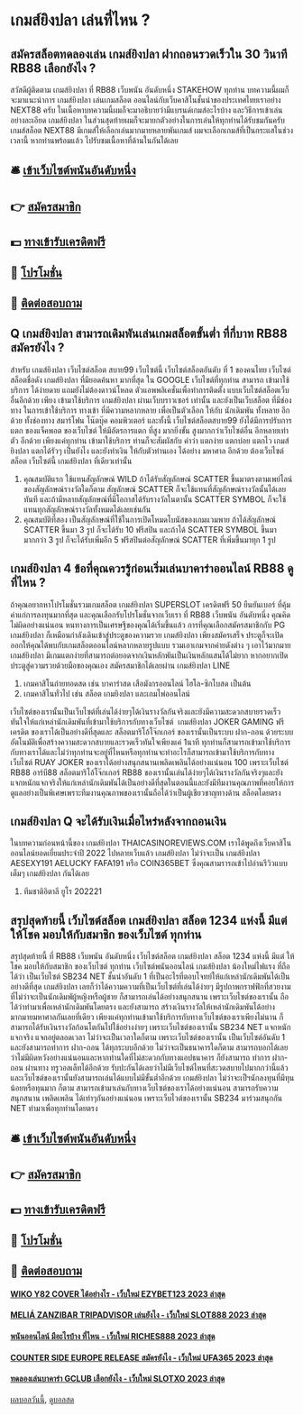 # เกมส์ยิงปลา เล่นที่ไหน ?
## สมัครสล็อตทดลองเล่น เกมส์ยิงปลา ฝากถอนรวดเร็วใน 30 วินาที RB88 เลือกยังไง ?
สวัสดีผู้ติดตาม เกมส์ยิงปลา ที่ RB88 เว็บพนัน อันดับหนึ่ง STAKEHOW ทุกท่าน บทความนี้ผมก็จะมาแนะนำการ เกมส์ยิงปลา เล่นเกมสล็อต ออนไลน์กับเว็บคาสิโนชั้นนำของประเทศไทยเราอย่าง NEXT88 ครับ ในเนื้อหาบทความนี้ผมก็จะมาอธิบายว่ามีแบรนด์เกมส์อะไรบ้าง และวิธีการเข้าเล่นอย่างละเอียด เกมส์ยิงปลา ในส่วนสุดท้ายผมก็จะมายกตัวอย่างในการเล่นให้ทุกท่านได้รับชมกันครับ เกมส์สล็อต NEXT88 มีเกมส์ให้เลือกเล่นมากมายหลายพันเกมส์ ผมจะเลือกเกมส์ที่เป็นกระแสในช่วงเวลานี้ หากท่านพร้อมแล้ว ไปรับชมเนื้อหาที่ด้านในกันได้เลย

## 🛎 [เข้าเว็บไซต์พนันอันดับหนึ่ง](https://bit.ly/3SdLNi2)
## 👉 [สมัครสมาชิก](https://bit.ly/3SdLNi2)
## 💵 [ทางเข้ารับเครดิตฟรี](https://bit.ly/3dyRKHj)
## 👑 [โปรโมชั่น](https://bit.ly/3dyRKHj)
## 📱 [ติดต่อสอบถาม](https://bit.ly/3dyRKHj)

## Q เกมส์ยิงปลา สามารถเดิมพันเล่นเกมสล็อตขั้นต่ำ ที่กี่บาท RB88 สมัครยังไง ?
สำหรับ เกมส์ยิงปลา เว็บไซต์สล็อต สบาย99 เว็บไซต์นี้ เว็บไซต์สล็อตอันดับ ที่ 1 ของคนไทย เว็บไซต์สล็อตชื่อดัง เกมส์ยิงปลา ที่มียอดค้นหา มากที่สุด ใน GOOGLE เว็บไซต์ที่ทุกท่าน สามารถ เข้ามาใช้บริการ ได้ง่ายดาย แถมยังไม่ต้องดาวน์โหลด ตัวแอพพลิเคชั่นเพื่อทำการติดตั้ง แบบเว็บไซต์สล็อตเว็บอื่นอีกด้วย เพียง เข้ามาใช้บริการ เกมส์ยิงปลา ผ่านเว็บบราวเซอร์ เท่านั้น และยังเป็นเว็บสล็อต ที่มีช่องทาง ในการเข้าใช้บริการ ทางเข้า ที่มีความหลากหลาย เพื่อเป็นตัวเลือก ให้กับ นักเดิมพัน ทั้งหลาย อีกด้วย ทั้งช่องทาง สมาร์โฟน โน๊ตบุ๊ค คอมพิวเตอร์ และทั้งนี้ เว็บไซต์สล็อตสบาย99 ยังได้มีการปรับการ แตก ของแจ็คพอต ของเว็บไซต์ ให้มีอัตรการแตก ที่สูง มากยิ่งขั้น สูงมากกว่าเว็บไซต์อื่น อีกหลายเท่าตัว อีกด้วย เพียงแค่ทุกท่าน เข้ามาใช้บริการ ท่านก็จะสัมผัสกับ คำว่า แตกง่าย แตกบ่อย แตกไว เกมส์ยิงปลา แตกได้รัวๆ เป็นยังไง และยังทำเงิน ให้กับตัวท่านเอง ได้อย่าง มหาศาล อีกด้วย ต้องเว็บไซต์ สล็อต เว็บไซต์นี้ เกมส์ยิงปลา ที่เดียวเท่านั้น
1. คุณสมบัติแรก ใช้แทนสัญลักษณ์ WILD ถ้าได้รับสัญลักษณ์ SCATTER ขึ้นมาตรงตามเพย์ไลน์ของสัญลักษณ์รางวัลใดก็ตาม สัญลักษณ์ SCATTER ก็จะใช้แทนที่สัญลักษณ์รางวัลนั้นได้เลยทันที และถ้ามีหลายสัญลักษณ์ที่มีโอกาสได้รับรางวัลในตานั้น SCATTER SYMBOL ก็จะใช้แทนทุกสัญลักษณ์รางวัลทั้งหมดได้เลยเช่นกัน
2. คุณสมบัติที่สอง เป็นสัญลักษณ์ที่ใช้ในการเปิดโหมดโบนัสของเกมแวมพาย ถ้าได้สัญลักษณ์ SCATTER ขึ้นมา 3 รูป ก็จะได้รับ 10 ฟรีสปิน และถ้าได้ SCATTER SYMBOL ขึ้นมามากกว่า 3 รูป ก็จะได้รับเพิ่มอีก 5 ฟรีสปินต่อสัญลักษณ์ SCATTER ที่เพิ่มขึ้นมาทุก 1 รูป

## เกมส์ยิงปลา 4 ข้อที่คุณควรรู้ก่อนเริ่มเล่นบาคาร่าออนไลน์ RB88 ดูที่ไหน ?
ถ้าคุณอยากหาโปรโมชั่นรวมเกมสล็อต เกมส์ยิงปลา SUPERSLOT เครดิตฟรี 50 ยืนยันเบอร์ ที่คุ้มค่าแก่การลงทุนมากที่สุด และคุณเลือกรับโปรโมชั่นจากเว็บเรา ที่ RB88 เว็บพนัน อันดับหนึ่ง คุณคิดไม่ผิดอย่างแน่นอน หนทางการเป็นเศรษฐีของคุณได้เริ่มขึ้นแล้ว การที่คุณเลือกสมัครสมาชิกกับ PG เกมส์ยิงปลา ก็เหมือนกำลังเดินเข้าสู่ประตูของความรวย เกมส์ยิงปลา เพียงสมัครเสร็จ ประตูก็จะเปิดออกให้คุณได้พบกับเกมสล็อตออนไลน์หลากหลายรูปแบบ รวมเอาเกมจากค่ายดังต่าง ๆ เอาไว้มากมาย เกมส์ยิงปลา มีเกมแตกง่ายที่สามารถต่อยอดจากเงินหลักพันเป็นเงินหลักแสนได้ไม่ยาก หากอยากเปิดประตูสู่ความรวยด้วยมือของคุณเอง สมัครสมาชิกได้เลยผ่าน เกมส์ยิงปลา LINE
1. เกมคาสิโนถ่ายทอดสด เช่น บาคาร่าสด เสือมังกรออนไลน์ ไฮโล-ซิกโบสด เป็นต้น
2. เกมคาสิโนทั่วไป เช่น สล็อต เกมยิงปลา และเกมไพ่ออนไลน์

เว็บไซต์ของเรานั้นเป็นเว็บไซต์ที่เล่นได้ง่ายๆได้เงินรางวัลกันจริงและยังมีความสะดวกสบายรวดเร็วทันใจให้แก่เหล่านักเดิมพันที่เข้ามาใช้บริการกับทางเว็บไซต์  เกมส์ยิงปลา JOKER GAMING ฟรีเครดิต ของเราได้เป็นอย่างดีที่สุดและ สล็อตมาริโอ้โจ๊กเกอร์ ของเรานั้นเป็นระบบ ฝาก-ถอน ด้วยระบบอัตโนมัติเพื่อสร้างความสะดวกสบายและรวดเร็วทันใจเพียงแค่ 1นาที ทุกท่านก็สามารถเข้ามาใช้บริการกับทางเราได้และไม่ว่าทุกท่านจะอยู่ที่ไหนหรือทุกท่านจะทำอะไรก็สามารถเข้ามาใช้บริการกับทางเว็บไซต์ RUAY JOKER ของเราได้อย่างสนุกสนานเพลิดเพลินได้อย่างแน่นอน 100 เพราะเว็บไซต์ RB88 อาร์บี88 สล็อตมาริโอ้โจ๊กเกอร์ RB88 ของเรานั้นเล่นได้ง่ายๆได้เงินรางวัลกันจริงๆและยังแจกหนักแจกจริงให้แก่เหล่านักเดิมพันได้เป็นอย่างดีที่สุดในตอนนี้และยังมีทีมงานคุณภาพที่คอยให้การดูแลอย่างเป็นพิเศษเพราะทีมงานคุณภาพของเรานั้นถือได้ว่าเป็นผู้เชียวชาญทางด้าน สล็อตโดยตรง

## เกมส์ยิงปลา Q จะได้รับเงินเมื่อไหร่หลังจากถอนเงิน
ในบทความก่อนหน้านี้ของ เกมส์ยิงปลา THAICASINOREVIEWS.COM เราได้พูดถึงเว็บคาสิโนออนไลน์ยอดเยี่ยมประจำปี 2022 ไปหลายเว็บแล้ว เกมส์ยิงปลา ไม่ว่าจะเป็น เกมส์ยิงปลา AESEXY191 AELUCKY FAFA191 หรือ COIN365BET ซึ่งคุณสามรารถเข้าไปอ่านรีวิวแบบเต็มๆ เกมส์ยิงปลา กันได้เลย
1. ทีมชาติอิตาลี ยูโร 202221

## สรุปสุดท้ายนี้ เว็บไซต์สล็อต เกมส์ยิงปลา สล็อต 1234 แห่งนี้ มีแต่ ให้โชค มอบให้กับสมาชิก ของเว็บไซต์ ทุกท่าน
สรุปสุดท้ายนี้ ที่ RB88 เว็บพนัน อันดับหนึ่ง เว็บไซต์สล็อต เกมส์ยิงปลา สล็อต 1234 แห่งนี้ มีแต่ ให้โชค มอบให้กับสมาชิก ของเว็บไซต์ ทุกท่าน เว็บไซต์พนันออนไลน์ เกมส์ยิงปลา น้องใหม่ไฟแรง ที่ถือได้ว่า เป็นเว็บไซต์ SB234 NET ชั้นนำอันดับ 1 ที่เป็นอะไรที่ตอบโจทย์ให้แก่เหล่านักเดิมพันได้เป็นอย่างดีที่สุด เกมส์ยิงปลา เลยก็ว่าได้ความความที่เป็นเว็บไซต์ที่เล่นได้ง่ายๆ มีรูปถาพกราฟฟิกที่สวยงามที่ไม่ว่าจะเป็นนักเดิมพัผู้หญิงหรือผู้ชาย ก็สามารถเล่นได้อย่างสนุกสนาน เพราะเว็บไซต์ของเรานั้น ถือได้ว่าทำมาเพื่อเหล่านักเดิมพันโดยตรง และยังสามารถ สร้างเงินรางวัลให้เหล่านักเดิมพันได้อย่างมากมายมหาศาลกันเลยที่เดียว เพียงแค่ทุกท่านเข้ามาใช้บริการกับทางเว็บไซต์ของเราเพียงไม่นาน ก็สามารถได้รับเงินรางวัลก้อนโตกันไปใช้อย่างง่ายๆ เพราะเว็บไซต์ของเรานั้น SB234 NET แจกหนักแจกจริง แจกอยู่ตลอดเวลา ไม่ว่าจะเป็นเวลาใดก็ตาม เพราะเว็บไซต์ของเรานั้น เป็นเว็บไซต์อันดับ 1 และยังสามารถทำการ ฝาก-ถอน ได้ทุกระบบอีกด้วย ไม่ว่าจะเป็นธนาคารใดก็ตาม สามารถบอกได้เลยว่าไม่มีผิดหวังอย่างแน่นอนและหากท่านใดที่ไม่สะดวกกับทางแอปธนาคาร ก็ยังสามารถ ทำการ ฝาก-ถอน ผ่านทาง ทรูวอลเล็ทได้อีกด้วย รับปะกันได้เลยว่าไม่มีเว็บไซต์ไหนที่สะวดสบายไปมากกว่านี้แล้ว และเว็บไซต์ของเรานั้นยังสามารถเล่นได้แบบไม่มีขั้นต่ำอีกด้วย เกมส์ยิงปลา ไม่ว่าจะเป็ฯนักลงทุนที่มีทุนน้อยหรือทุนมาก ก็ตาม สามารถเข้ามาเล่นกับทางเว็บไซต์ของเราได้อย่างแน่นอน สามารถรับความสนุกสนาน เพลิดเพลิน ได้เท่าๆกันอย่างแน่นอน เพราะเว็บไวต์ของเรานั้น SB234 มาร่วมสนุกกัน NET ทำมาเพื่อทุกท่านโดยตรง

## 🛎 [เข้าเว็บไซต์พนันอันดับหนึ่ง](https://bit.ly/3SdLNi2)
## 👉 [สมัครสมาชิก](https://bit.ly/3SdLNi2)
## 💵 [ทางเข้ารับเครดิตฟรี](https://bit.ly/3dyRKHj)
## 👑 [โปรโมชั่น](https://bit.ly/3dyRKHj)
## 📱 [ติดต่อสอบถาม](https://bit.ly/3dyRKHj)

#### [WIKO Y82 COVER ได้อย่างไร - เว็บใหม่ EZYBET123 2023 ล่าสุด](https://atom.io/themes/wiko%20y82%20cover%20ได้อย่างไร%20-%20เว็บใหม่%20ezybet123%202023%20ล่าสุด)
#### [MELIÁ ZANZIBAR TRIPADVISOR เล่นยังไง - เว็บใหม่ SLOT888 2023 ล่าสุด](https://atom.io/themes/meliá%20zanzibar%20tripadvisor%20เล่นยังไง%20-%20เว็บใหม่%20slot888%202023%20ล่าสุด)
#### [พนันออนไลน์ มีอะไรบ้าง ที่ไหน - เว็บใหม่ RICHES888 2023 ล่าสุด](https://atom.io/themes/พนันออนไลน์%20มีอะไรบ้าง%20ที่ไหน%20-%20เว็บใหม่%20riches888%202023%20ล่าสุด)
#### [COUNTER SIDE EUROPE RELEASE สมัครยังไง - เว็บใหม่ UFA365 2023 ล่าสุด](https://atom.io/themes/counter%20side%20europe%20release%20สมัครยังไง%20-%20เว็บใหม่%20ufa365%202023%20ล่าสุด)
#### [ทดลองเล่นบาคาร่า GCLUB เลือกยังไง - เว็บใหม่ SLOTXO 2023 ล่าสุด](https://atom.io/themes/ทดลองเล่นบาคาร่า%20gclub%20เลือกยังไง%20-%20เว็บใหม่%20slotxo%202023%20ล่าสุด)

[ผลบอลวันนี้](https://siamsport.tv "ผลบอลวันนี้"), [ดูบอลสด](https://siamsport.tv/ดูบอลสด "ดูบอลสด")
